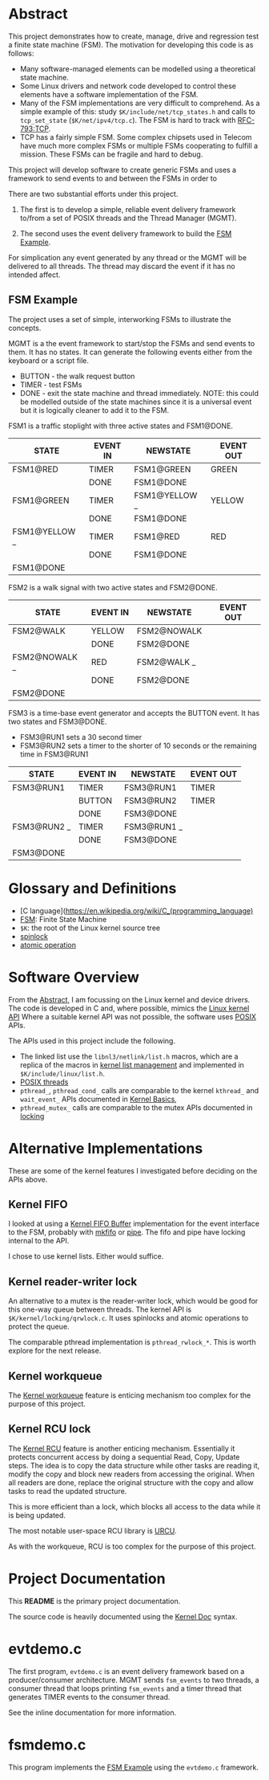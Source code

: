 
Abstract
========
This project demonstrates how to create, manage, drive and regression test a
finite state machine (FSM).  The motivation for developing this code is as
follows: 

* Many software-managed elements can be modelled using a theoretical state
  machine.
* Some Linux drivers and network code developed to control these elements have
  a software implementation of the FSM.
* Many of the FSM implementations are very difficult to comprehend.  As a
  simple example of this: study `$K/include/net/tcp_states.h` and calls to
  `tcp_set_state` (`$K/net/ipv4/tcp.c`). The FSM is hard to track with
  [RFC-793:TCP](https://tools.ietf.org/html/rfc793).
* TCP has a fairly simple FSM. Some complex chipsets used in Telecom have much
  more complex FSMs or multiple FSMs cooperating to fulfill a mission.  These
  FSMs can be fragile and hard to debug.
  
This project will develop software to create generic FSMs and uses a framework
to send events to and between the FSMs in order to 

There are two substantial efforts under this project.

1. The first is to develop a simple, reliable event delivery framework to/from
   a set of POSIX threads and the Thread Manager (MGMT).
   
2. The second uses the event delivery framework to build the 
   [FSM Example](#fsm-example).

For simplication any event generated by any thread or the MGMT will be
delivered to all threads.  The thread may discard the event if it has
no intended affect.

FSM Example
-----------
The project uses a set of simple, interworking FSMs to illustrate the
concepts.

MGMT is a the event framework to start/stop the FSMs and send events to them.
It has no states.  It can generate the following events either from the
keyboard or a script file.

* BUTTON - the walk request button
* TIMER  - test FSMs
* DONE - exit the state machine and thread immediately.  NOTE: this could be
  modelled outside of the state machines since it is a universal event but it
  is logically cleaner to add it to the FSM.

FSM1 is a traffic stoplight with three active states and FSM1@DONE.

| STATE         | EVENT IN | NEWSTATE       | EVENT OUT |
| ------------- | -------- | -------------- | --------- |
| FSM1@RED      |  TIMER   | FSM1@GREEN     | GREEN     |
|               |  DONE    | FSM1@DONE      |           |
| FSM1@GREEN    |  TIMER   | FSM1@YELLOW   _| YELLOW    |
|               |  DONE    | FSM1@DONE      |           |
| FSM1@YELLOW  _|  TIMER   | FSM1@RED       | RED       |
|               |  DONE    | FSM1@DONE      |           |
| FSM1@DONE     |          |                |           |

FSM2 is a walk signal with two active states and FSM2@DONE.

| STATE         | EVENT IN    | NEWSTATE     | EVENT OUT |
| ------------  | ----------- | -------------| --------- |
| FSM2@WALK     | YELLOW      | FSM2@NOWALK  |           |
|               | DONE        | FSM2@DONE    |           |
| FSM2@NOWALK  _| RED         | FSM2@WALK   _|           |
|               | DONE        | FSM2@DONE    |           |
| FSM2@DONE     |             |              |           |

FSM3 is a time-base event generator and accepts the BUTTON event.
It has two states and FSM3@DONE.

* FSM3@RUN1 sets a 30 second timer
* FSM3@RUN2 sets a timer to the shorter of 10 seconds or the remaining time
  in FSM3@RUN1

| STATE       | EVENT IN    |  NEWSTATE    | EVENT OUT |
| ----------- | ----------- |  ----------- | --------- |
| FSM3@RUN1   | TIMER       |  FSM3@RUN1   | TIMER     |
|             | BUTTON      |  FSM3@RUN2   | TIMER     |
|             | DONE        |  FSM3@DONE   |           |
| FSM3@RUN2  _| TIMER       |  FSM3@RUN1  _|           |
|             | DONE        |  FSM3@DONE   |           |
| FSM3@DONE   |             |              |           |

Glossary and Definitions
========================
* [C language](https://en.wikipedia.org/wiki/C_(programming_language)
* [FSM](https://en.wikipedia.org/wiki/Finite-state_machine): Finite State Machine
* `$K`: the root of the Linux kernel source tree
* [spinlock](https://en.wikipedia.org/wiki/Spinlock)
* [atomic operation](https://wiki.osdev.org/Atomic_operation)

Software Overview
=================
From the [Abstract](#abstract), I am focussing on the Linux kernel and device
drivers.  The code is developed in C and, where possible, mimics the 
[Linux kernel API](https://www.kernel.org/doc/html/v5.11/core-api/kernel-api.html)
Where a suitable kernel API was not possible, the software uses
[POSIX](https://pubs.opengroup.org/onlinepubs/9699919799/)
APIs.

The APIs used in this project include the following.

* The linked list use the `libnl3/netlink/list.h` macros, which are a
  replica of the macros in
  [kernel list management](https://www.kernel.org/doc/html/v5.11/core-api/kernel-api.html#list-management-functions)
  and implemented in `$K/include/linux/list.h`.
* [POSIX threads](https://pubs.opengroup.org/onlinepubs/9699919799/xrat/V4_xsh_chap02.html#tag_22_02_09)
* `pthread_`, `pthread_cond_` calls are comparable to the
  kernel `kthread_` and `wait_event_` APIs documented in
  [Kernel Basics](https://www.kernel.org/doc/html/v5.1/driver-api/basics.html),
* `pthread_mutex_` calls are comparable to the mutex APIs documented in
  [locking](https://www.kernel.org/doc/html/v5.1/kernel-hacking/locking.html)
  
Alternative Implementations
===========================
These are some of the kernel features I investigated before deciding on the
APIs above.

Kernel FIFO
-----------
I looked at using a
[Kernel FIFO Buffer](https://www.kernel.org/doc/html/v5.11/core-api/kernel-api.html#fifo-buffer)
implementation for the event interface to the FSM, probably with 
[mkfifo](https://man7.org/linux/man-pages/man3/mkfifo.3.html) or
[pipe](https://man7.org/linux/man-pages/man2/pipe.2.html).  The fifo and pipe
have locking internal to the API.

I chose to use kernel lists.  Either would suffice.

Kernel reader-writer lock
--------------------------
An alternative to a mutex is the reader-writer lock, which would be good for this
one-way queue between threads.  The kernel API is
`$K/kernel/locking/qrwlock.c`.  It uses spinlocks and atomic operations to
protect the queue.

The comparable pthread implementation is `pthread_rwlock_*`.  This is worth
explore for the next release.

<!--
https://docs.oracle.com/cd/E19455-01/806-5257/6je9h032u/index.html
https://docs.oracle.com/cd/E26502_01/html/E35303/sync-124.html
https://en.wikipedia.org/wiki/Readers%E2%80%93writer_lock
-->

Kernel workqueue
----------------
The 
[Kernel workqueue](https://www.kernel.org/doc/html/v5.11/core-api/workqueue.html) 
feature is enticing mechanism too complex for the purpose of this project.

Kernel RCU lock
---------------
The 
[Kernel RCU](https://www.kernel.org/doc/html/v5.11/RCU/index.html) feature is
another enticing mechanism.  Essentially it protects concurrent access by doing
a sequential Read, Copy, Update steps.  The idea is to copy the data structure
while other tasks are reading it, modify the copy and block new readers from
accessing the original.  When all readers are done, replace the original
structure with the copy and allow tasks to read the updated structure.

This is more efficient than a lock, which blocks all access to the data while
it is being updated.

The most notable user-space RCU library is [URCU](http://liburcu.org/).

As with the workqueue, RCU is too complex for the purpose of this project.

<!--
https://www.kernel.org/doc/html/v5.11/kernel-hacking/locking.html#avoiding-locks-read-copy-update
https://www.kernel.org/doc/html/v5.11/RCU/index.html
-->

Project Documentation
=====================
This **README** is the primary project documentation.

The source code is heavily documented using the 
[Kernel Doc](https://www.kernel.org/doc/html/v5.1/doc-guide/kernel-doc.html)
syntax.

evtdemo.c
=========
The first program, `evtdemo.c` is an event delivery framework based on a
producer/consumer architecture.  MGMT sends `fsm_events` to two threads, a
consumer thread that loops printing `fsm_events` and a timer thread that
generates TIMER events to the consumer thread.

See the inline documentation for more information.

fsmdemo.c
=========
This program implements the [FSM Example](#fsm-example) using the `evtdemo.c`
framework.
